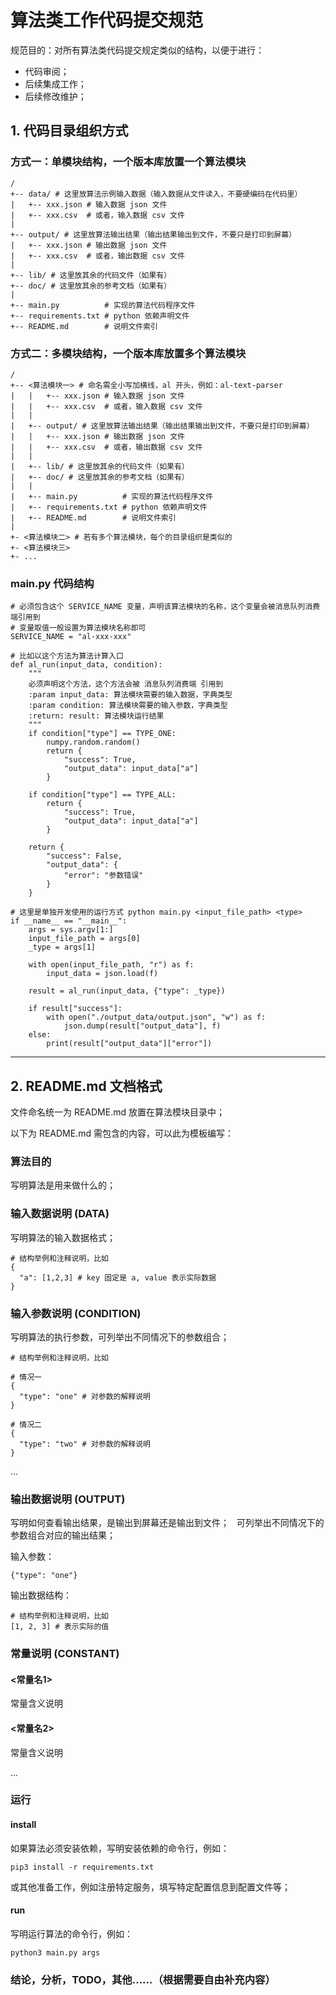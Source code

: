 # 算法类工作代码提交规范

规范目的：对所有算法类代码提交规定类似的结构，以便于进行：

- 代码审阅；
- 后续集成工作；
- 后续修改维护；

## 1. 代码目录组织方式

### 方式一：单模块结构，一个版本库放置一个算法模块

```
/
+-- data/ # 这里放算法示例输入数据（输入数据从文件读入，不要硬编码在代码里）
|   +-- xxx.json # 输入数据 json 文件
|   +-- xxx.csv  # 或者，输入数据 csv 文件
|
+-- output/ # 这里放算法输出结果（输出结果输出到文件，不要只是打印到屏幕）
|   +-- xxx.json # 输出数据 json 文件
|   +-- xxx.csv  # 或者，输出数据 csv 文件
|
+-- lib/ # 这里放其余的代码文件（如果有）
+-- doc/ # 这里放其余的参考文档（如果有）
|
+-- main.py          # 实现的算法代码程序文件
+-- requirements.txt # python 依赖声明文件
+-- README.md        # 说明文件索引
```

### 方式二：多模块结构，一个版本库放置多个算法模块

```
/
+-- <算法模块一> # 命名需全小写加横线，al 开头，例如：al-text-parser
|   |   +-- xxx.json # 输入数据 json 文件
|   |   +-- xxx.csv  # 或者，输入数据 csv 文件
|   |
|   +-- output/ # 这里放算法输出结果（输出结果输出到文件，不要只是打印到屏幕）
|   |   +-- xxx.json # 输出数据 json 文件
|   |   +-- xxx.csv  # 或者，输出数据 csv 文件
|   |
|   +-- lib/ # 这里放其余的代码文件（如果有）
|   +-- doc/ # 这里放其余的参考文档（如果有）
|   |
|   +-- main.py          # 实现的算法代码程序文件
|   +-- requirements.txt # python 依赖声明文件
|   +-- README.md        # 说明文件索引
|
+- <算法模块二> # 若有多个算法模块，每个的目录组织是类似的
+- <算法模块三> 
+- ...
```

### main.py 代码结构

```
# 必须包含这个 SERVICE_NAME 变量，声明该算法模块的名称，这个变量会被消息队列消费端引用到
# 变量取值一般设置为算法模块名称即可
SERVICE_NAME = "al-xxx-xxx"

# 比如以这个方法为算法计算入口
def al_run(input_data, condition):
    """
    必须声明这个方法，这个方法会被 消息队列消费端 引用到
    :param input_data: 算法模块需要的输入数据，字典类型
    :param condition: 算法模块需要的输入参数，字典类型
    :return: result: 算法模块运行结果
    """
    if condition["type"] == TYPE_ONE:
        numpy.random.random()
        return {
            "success": True,
            "output_data": input_data["a"]
        }

    if condition["type"] == TYPE_ALL:
        return {
            "success": True,
            "output_data": input_data["a"]
        }

    return {
        "success": False,
        "output_data": {
            "error": "参数错误"
        }
    }
    
# 这里是单独开发使用的运行方式 python main.py <input_file_path> <type>
if __name__ == "__main__":
    args = sys.argv[1:]
    input_file_path = args[0]
    _type = args[1]

    with open(input_file_path, "r") as f:
        input_data = json.load(f)

    result = al_run(input_data, {"type": _type})

    if result["success"]:
        with open("./output_data/output.json", "w") as f:
            json.dump(result["output_data"], f)
    else:
        print(result["output_data"]["error"])
```

-------------------

## 2. README.md 文档格式

文件命名统一为 README.md 放置在算法模块目录中；  

以下为 README.md 需包含的内容，可以此为模板编写：

### 算法目的

写明算法是用来做什么的；

### 输入数据说明 (DATA)

写明算法的输入数据格式；

```
# 结构举例和注释说明，比如
{
  "a": [1,2,3] # key 固定是 a, value 表示实际数据
}
```

### 输入参数说明 (CONDITION)

写明算法的执行参数，可列举出不同情况下的参数组合；

```
# 结构举例和注释说明，比如

# 情况一
{
  "type": "one" # 对参数的解释说明
}

# 情况二
{
  "type": "two" # 对参数的解释说明
}
```

...

### 输出数据说明 (OUTPUT)

写明如何查看输出结果，是输出到屏幕还是输出到文件；  
可列举出不同情况下的参数组合对应的输出结果；

输入参数：
```
{"type": "one"}
```

输出数据结构：
```
# 结构举例和注释说明，比如
[1, 2, 3] # 表示实际的值
```

### 常量说明 (CONSTANT)

#### <常量名1>

常量含义说明

#### <常量名2>

常量含义说明

...


### 运行

#### install

如果算法必须安装依赖，写明安装依赖的命令行，例如：

```
pip3 install -r requirements.txt
```

或其他准备工作，例如注册特定服务，填写特定配置信息到配置文件等；

#### run

写明运行算法的命令行，例如：

```
python3 main.py args
```


### 结论，分析，TODO，其他……（根据需要自由补充内容）
